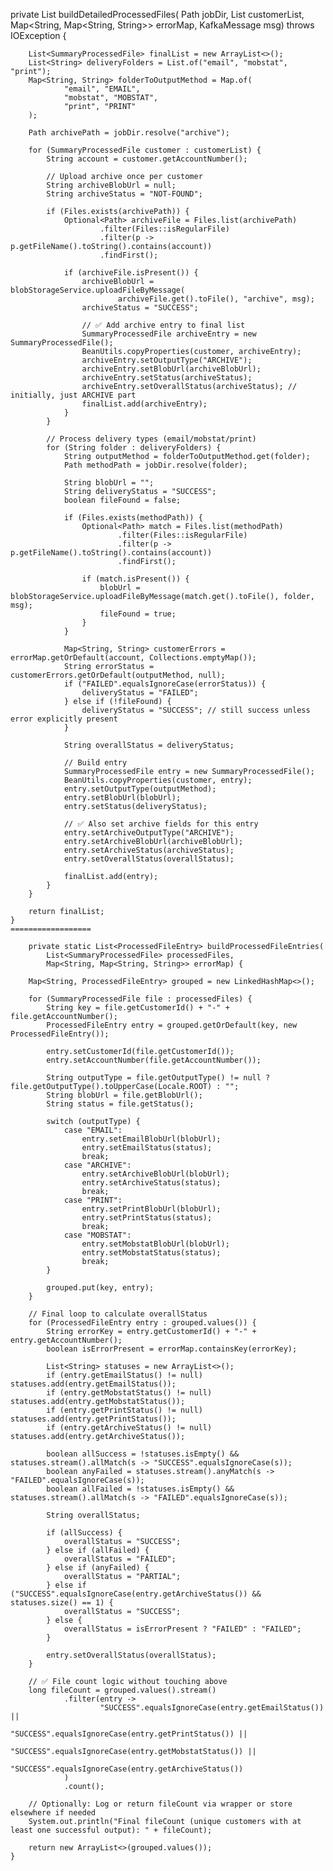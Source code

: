 private List<SummaryProcessedFile> buildDetailedProcessedFiles(
            Path jobDir,
            List<SummaryProcessedFile> customerList,
            Map<String, Map<String, String>> errorMap,
            KafkaMessage msg) throws IOException {

        List<SummaryProcessedFile> finalList = new ArrayList<>();
        List<String> deliveryFolders = List.of("email", "mobstat", "print");
        Map<String, String> folderToOutputMethod = Map.of(
                "email", "EMAIL",
                "mobstat", "MOBSTAT",
                "print", "PRINT"
        );

        Path archivePath = jobDir.resolve("archive");

        for (SummaryProcessedFile customer : customerList) {
            String account = customer.getAccountNumber();

            // Upload archive once per customer
            String archiveBlobUrl = null;
            String archiveStatus = "NOT-FOUND";

            if (Files.exists(archivePath)) {
                Optional<Path> archiveFile = Files.list(archivePath)
                        .filter(Files::isRegularFile)
                        .filter(p -> p.getFileName().toString().contains(account))
                        .findFirst();

                if (archiveFile.isPresent()) {
                    archiveBlobUrl = blobStorageService.uploadFileByMessage(
                            archiveFile.get().toFile(), "archive", msg);
                    archiveStatus = "SUCCESS";

                    // ✅ Add archive entry to final list
                    SummaryProcessedFile archiveEntry = new SummaryProcessedFile();
                    BeanUtils.copyProperties(customer, archiveEntry);
                    archiveEntry.setOutputType("ARCHIVE");
                    archiveEntry.setBlobUrl(archiveBlobUrl);
                    archiveEntry.setStatus(archiveStatus);
                    archiveEntry.setOverallStatus(archiveStatus); // initially, just ARCHIVE part
                    finalList.add(archiveEntry);
                }
            }

            // Process delivery types (email/mobstat/print)
            for (String folder : deliveryFolders) {
                String outputMethod = folderToOutputMethod.get(folder);
                Path methodPath = jobDir.resolve(folder);

                String blobUrl = "";
                String deliveryStatus = "SUCCESS";
                boolean fileFound = false;

                if (Files.exists(methodPath)) {
                    Optional<Path> match = Files.list(methodPath)
                            .filter(Files::isRegularFile)
                            .filter(p -> p.getFileName().toString().contains(account))
                            .findFirst();

                    if (match.isPresent()) {
                        blobUrl = blobStorageService.uploadFileByMessage(match.get().toFile(), folder, msg);
                        fileFound = true;
                    }
                }

                Map<String, String> customerErrors = errorMap.getOrDefault(account, Collections.emptyMap());
                String errorStatus = customerErrors.getOrDefault(outputMethod, null);
                if ("FAILED".equalsIgnoreCase(errorStatus)) {
                    deliveryStatus = "FAILED";
                } else if (!fileFound) {
                    deliveryStatus = "SUCCESS"; // still success unless error explicitly present
                }

                String overallStatus = deliveryStatus;

                // Build entry
                SummaryProcessedFile entry = new SummaryProcessedFile();
                BeanUtils.copyProperties(customer, entry);
                entry.setOutputType(outputMethod);
                entry.setBlobUrl(blobUrl);
                entry.setStatus(deliveryStatus);

                // ✅ Also set archive fields for this entry
                entry.setArchiveOutputType("ARCHIVE");
                entry.setArchiveBlobUrl(archiveBlobUrl);
                entry.setArchiveStatus(archiveStatus);
                entry.setOverallStatus(overallStatus);

                finalList.add(entry);
            }
        }

        return finalList;
    }
    ==================

        private static List<ProcessedFileEntry> buildProcessedFileEntries(
            List<SummaryProcessedFile> processedFiles,
            Map<String, Map<String, String>> errorMap) {

        Map<String, ProcessedFileEntry> grouped = new LinkedHashMap<>();

        for (SummaryProcessedFile file : processedFiles) {
            String key = file.getCustomerId() + "-" + file.getAccountNumber();
            ProcessedFileEntry entry = grouped.getOrDefault(key, new ProcessedFileEntry());

            entry.setCustomerId(file.getCustomerId());
            entry.setAccountNumber(file.getAccountNumber());

            String outputType = file.getOutputType() != null ? file.getOutputType().toUpperCase(Locale.ROOT) : "";
            String blobUrl = file.getBlobUrl();
            String status = file.getStatus();

            switch (outputType) {
                case "EMAIL":
                    entry.setEmailBlobUrl(blobUrl);
                    entry.setEmailStatus(status);
                    break;
                case "ARCHIVE":
                    entry.setArchiveBlobUrl(blobUrl);
                    entry.setArchiveStatus(status);
                    break;
                case "PRINT":
                    entry.setPrintBlobUrl(blobUrl);
                    entry.setPrintStatus(status);
                    break;
                case "MOBSTAT":
                    entry.setMobstatBlobUrl(blobUrl);
                    entry.setMobstatStatus(status);
                    break;
            }

            grouped.put(key, entry);
        }

        // Final loop to calculate overallStatus
        for (ProcessedFileEntry entry : grouped.values()) {
            String errorKey = entry.getCustomerId() + "-" + entry.getAccountNumber();
            boolean isErrorPresent = errorMap.containsKey(errorKey);

            List<String> statuses = new ArrayList<>();
            if (entry.getEmailStatus() != null) statuses.add(entry.getEmailStatus());
            if (entry.getMobstatStatus() != null) statuses.add(entry.getMobstatStatus());
            if (entry.getPrintStatus() != null) statuses.add(entry.getPrintStatus());
            if (entry.getArchiveStatus() != null) statuses.add(entry.getArchiveStatus());

            boolean allSuccess = !statuses.isEmpty() && statuses.stream().allMatch(s -> "SUCCESS".equalsIgnoreCase(s));
            boolean anyFailed = statuses.stream().anyMatch(s -> "FAILED".equalsIgnoreCase(s));
            boolean allFailed = !statuses.isEmpty() && statuses.stream().allMatch(s -> "FAILED".equalsIgnoreCase(s));

            String overallStatus;

            if (allSuccess) {
                overallStatus = "SUCCESS";
            } else if (allFailed) {
                overallStatus = "FAILED";
            } else if (anyFailed) {
                overallStatus = "PARTIAL";
            } else if ("SUCCESS".equalsIgnoreCase(entry.getArchiveStatus()) && statuses.size() == 1) {
                overallStatus = "SUCCESS";
            } else {
                overallStatus = isErrorPresent ? "FAILED" : "FAILED";
            }

            entry.setOverallStatus(overallStatus);
        }

        // ✅ File count logic without touching above
        long fileCount = grouped.values().stream()
                .filter(entry ->
                        "SUCCESS".equalsIgnoreCase(entry.getEmailStatus()) ||
                                "SUCCESS".equalsIgnoreCase(entry.getPrintStatus()) ||
                                "SUCCESS".equalsIgnoreCase(entry.getMobstatStatus()) ||
                                "SUCCESS".equalsIgnoreCase(entry.getArchiveStatus())
                )
                .count();

        // Optionally: Log or return fileCount via wrapper or store elsewhere if needed
        System.out.println("Final fileCount (unique customers with at least one successful output): " + fileCount);

        return new ArrayList<>(grouped.values());
    }
